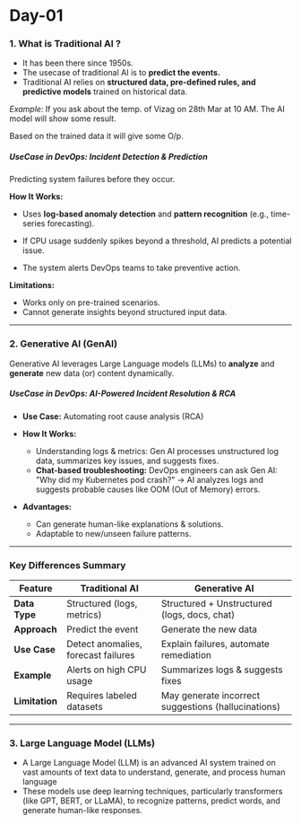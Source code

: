 # Day-01

### 1. What is Traditional AI ?
- It has been there since 1950s. 
- The usecase of traditional AI is to **predict the events.**
- Traditional AI relies on **structured data, pre-defined rules, and predictive models** trained on historical data.

*Example:* If you ask about the temp. of Vizag on 28th Mar at 10 AM. The AI model will show some result. 

Based on the trained data it will give some O/p. 


##### UseCase in DevOps: Incident Detection & Prediction

Predicting system failures before they occur.

**How It Works:**
- Uses **log-based anomaly detection** and **pattern recognition** (e.g., time-series forecasting).

- If CPU usage suddenly spikes beyond a threshold, AI predicts a potential issue.

- The system alerts DevOps teams to take preventive action.


**Limitations:**
- Works only on pre-trained scenarios.
- Cannot generate insights beyond structured input data.



---

### 2. Generative AI (GenAI) 

Generative AI leverages Large Language models (LLMs) to **analyze** and **generate** new data (or) content dynamically. 

##### UseCase in DevOps:  AI-Powered Incident Resolution & RCA

- **Use Case:** Automating root cause analysis (RCA) 

- **How It Works:**
    - Understanding logs & metrics: Gen AI processes unstructured log data, summarizes key issues, and suggests fixes.
    - **Chat-based troubleshooting:** DevOps engineers can ask Gen AI:
"Why did my Kubernetes pod crash?" → AI analyzes logs and suggests probable causes like OOM (Out of Memory) errors.

- **Advantages:**
  - Can generate human-like explanations & solutions.
  - Adaptable to new/unseen failure patterns.

---

### Key Differences Summary
| Feature            | Traditional AI                     | Generative AI                     |
|-------------------|--------------------------------|--------------------------------|
| **Data Type**      | Structured (logs, metrics)    | Structured + Unstructured (logs, docs, chat)  |
| **Approach**       | Predict the event | Generate the new data |
| **Use Case**       | Detect anomalies, forecast failures | Explain failures, automate remediation |
| **Example**        | Alerts on high CPU usage       | Summarizes logs & suggests fixes |
| **Limitation**     | Requires labeled datasets     | May generate incorrect suggestions (hallucinations) |

---

### 3. Large Language Model (LLMs)

- A Large Language Model (LLM) is an advanced AI system trained on vast amounts of text data to understand, generate, and process human language
- These models use deep learning techniques, particularly transformers (like GPT, BERT, or LLaMA), to recognize patterns, predict words, and generate human-like responses.